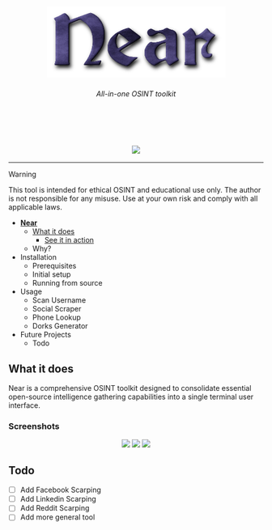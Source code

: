 <a id="top"></a>

<p align="center">
    <img src="images/logo.png">
</p>

 <h6><p align="center">
 All-in-one OSINT toolkit
</p></h6>
</p>

<br>

<p align="center">
  <img src="https://img.shields.io/badge/release-v0.0.1-141449" alt=""/>
  <img src="https://img.shields.io/badge/written in-python-141449" alt=""/>
  <img src="https://img.shields.io/badge/author-rdWei-141449" alt=""/>
</p>

<p align="center">
    <img src="images/demo.gif">
</p>

---
> [!WARNING]
> This tool is intended for ethical OSINT and educational use only. The author is not responsible for any misuse. Use at your own risk and comply with all applicable laws.

- [**Near**](#top)
    - [What it does](#what-it-does)
        - [See it in action](#see-it-in-action)
    - Why?
- Installation
    - Prerequisites
    - Initial setup
    - Running from source
- Usage
    - Scan Username
    - Social Scraper
    - Phone Lookup
    - Dorks Generator
- Future Projects
    - Todo

## What it does
Near is a comprehensive OSINT toolkit designed to consolidate essential open-source intelligence gathering capabilities into a single terminal user interface.

### Screenshots
<p align="center">
  <img src="screenshot1.png" width="30%" />
  <img src="screenshot2.png" width="30%" />
  <img src="screenshot3.png" width="30%" />
</p>

## Todo
- [ ] Add Facebook Scarping 
- [ ] Add Linkedin Scarping  
- [ ] Add Reddit Scarping  
- [ ] Add more general tool
